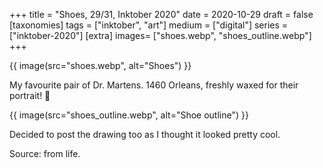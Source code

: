 +++
title = "Shoes, 29/31, Inktober 2020"
date = 2020-10-29
draft =  false
[taxonomies]
tags = ["inktober", "art"]
medium = ["digital"]
series = ["inktober-2020"]
[extra]
images= ["shoes.webp", "shoes_outline.webp"]
+++

{{ image(src="shoes.webp", alt="Shoes") }}

My favourite pair of Dr. Martens. 1460 Orleans, freshly waxed for their portrait! 🤣

{{ image(src="shoes_outline.webp", alt="Shoe outline") }}

Decided to post the drawing too as I thought it looked pretty cool.

Source: from life.
